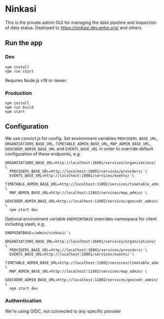 # Ninkasi

This is the private admin GUI for managing the data pipeline and inspection of data status. Deployed to https://ninkasi.dev.entur.org/ and others.

## Run the app

### Dev

```
npm install
npm run start
```

Requires Node.js v18 or newer.

### Production

```
npm install
npm run build
npm start
```

## Configuration

We use convict.js for config. Set environment variables `PROVIDERS_BASE_URL`, `ORGANISATIONS_BASE_URL`, `TIMETABLE_ADMIN_BASE_URL`, `MAP_ADMIN_BASE_URL`, `GEOCODER_ADMIN_BASE_URL`
and `EVENTS_BASE_URL` in order to override default configuration of these
endpoints, e.g.

```
ORGANISATIONS_BASE_URL=http://localhost:16001/services/organisations/ \
  PROVIDERS_BASE_URL=http://localhost:16001/services/providers/ \
  EVENTS_BASE_URL=http://localhost:10001/services/events/ \
  TIMETABLE_ADMIN_BASE_URL=http://localhost:11002/services/timetable_admin/ \
  MAP_ADMIN_BASE_URL=http://localhost:11002/services/map_admin/ \
  GEOCODER_ADMIN_BASE_URL=http://localhost:11002/services/geocodr_admin/ \
  npm start dev
```

Optional environment variable `ENDPOINTBASE` overrides namespace for client including slash, e.g.

```
ENDPOINTBASE=/admin/ninkasi/ \
  ORGANISATIONS_BASE_URL=http://localhost:16001/services/organisations/ \
  PROVIDERS_BASE_URL=http://localhost:16001/services/providers/ \
  EVENTS_BASE_URL=http://localhost:10001/services/events/ \
  TIMETABLE_ADMIN_BASE_URL=http://localhost:11002/services/timetable_admin/ \
  MAP_ADMIN_BASE_URL=http://localhost:11002/services/map_admin/ \
  GEOCODER_ADMIN_BASE_URL=http://localhost:11002/services/geocodr_admin/ \
  npm start dev
```

### Authentication

We're using OIDC, not connected to any specific provider






